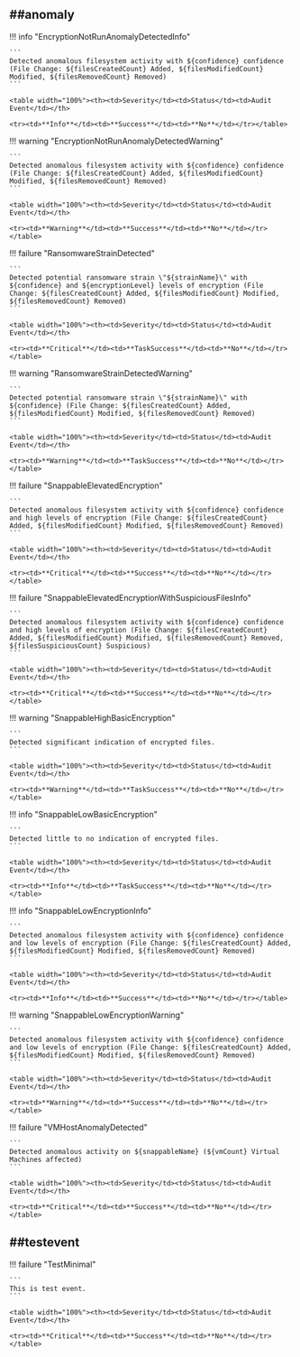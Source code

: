##anomaly
----

!!! info "EncryptionNotRunAnomalyDetectedInfo"

    ```
    Detected anomalous filesystem activity with ${confidence} confidence (File Change: ${filesCreatedCount} Added, ${filesModifiedCount} Modified, ${filesRemovedCount} Removed)
    ```

    <table width="100%"><th><td>Severity</td><td>Status</td><td>Audit Event</td></th>

    <tr><td>**Info**</td><td>**Success**</td><td>**No**</td></tr></table>


!!! warning "EncryptionNotRunAnomalyDetectedWarning"

    ```
    Detected anomalous filesystem activity with ${confidence} confidence (File Change: ${filesCreatedCount} Added, ${filesModifiedCount} Modified, ${filesRemovedCount} Removed)
    ```

    <table width="100%"><th><td>Severity</td><td>Status</td><td>Audit Event</td></th>

    <tr><td>**Warning**</td><td>**Success**</td><td>**No**</td></tr></table>


!!! failure "RansomwareStrainDetected"

    ```
    Detected potential ransomware strain \"${strainName}\" with ${confidence} and ${encryptionLevel} levels of encryption (File Change: ${filesCreatedCount} Added, ${filesModifiedCount} Modified, ${filesRemovedCount} Removed)
    ```

    <table width="100%"><th><td>Severity</td><td>Status</td><td>Audit Event</td></th>

    <tr><td>**Critical**</td><td>**TaskSuccess**</td><td>**No**</td></tr></table>


!!! warning "RansomwareStrainDetectedWarning"

    ```
    Detected potential ransomware strain \"${strainName}\" with ${confidence} (File Change: ${filesCreatedCount} Added, ${filesModifiedCount} Modified, ${filesRemovedCount} Removed)
    ```

    <table width="100%"><th><td>Severity</td><td>Status</td><td>Audit Event</td></th>

    <tr><td>**Warning**</td><td>**TaskSuccess**</td><td>**No**</td></tr></table>


!!! failure "SnappableElevatedEncryption"

    ```
    Detected anomalous filesystem activity with ${confidence} confidence and high levels of encryption (File Change: ${filesCreatedCount} Added, ${filesModifiedCount} Modified, ${filesRemovedCount} Removed)
    ```

    <table width="100%"><th><td>Severity</td><td>Status</td><td>Audit Event</td></th>

    <tr><td>**Critical**</td><td>**Success**</td><td>**No**</td></tr></table>


!!! failure "SnappableElevatedEncryptionWithSuspiciousFilesInfo"

    ```
    Detected anomalous filesystem activity with ${confidence} confidence and high levels of encryption (File Change: ${filesCreatedCount} Added, ${filesModifiedCount} Modified, ${filesRemovedCount} Removed, ${filesSuspiciousCount} Suspicious)
    ```

    <table width="100%"><th><td>Severity</td><td>Status</td><td>Audit Event</td></th>

    <tr><td>**Critical**</td><td>**Success**</td><td>**No**</td></tr></table>


!!! warning "SnappableHighBasicEncryption"

    ```
    Detected significant indication of encrypted files.
    ```

    <table width="100%"><th><td>Severity</td><td>Status</td><td>Audit Event</td></th>

    <tr><td>**Warning**</td><td>**TaskSuccess**</td><td>**No**</td></tr></table>


!!! info "SnappableLowBasicEncryption"

    ```
    Detected little to no indication of encrypted files.
    ```

    <table width="100%"><th><td>Severity</td><td>Status</td><td>Audit Event</td></th>

    <tr><td>**Info**</td><td>**TaskSuccess**</td><td>**No**</td></tr></table>


!!! info "SnappableLowEncryptionInfo"

    ```
    Detected anomalous filesystem activity with ${confidence} confidence and low levels of encryption (File Change: ${filesCreatedCount} Added, ${filesModifiedCount} Modified, ${filesRemovedCount} Removed)
    ```

    <table width="100%"><th><td>Severity</td><td>Status</td><td>Audit Event</td></th>

    <tr><td>**Info**</td><td>**Success**</td><td>**No**</td></tr></table>


!!! warning "SnappableLowEncryptionWarning"

    ```
    Detected anomalous filesystem activity with ${confidence} confidence and low levels of encryption (File Change: ${filesCreatedCount} Added, ${filesModifiedCount} Modified, ${filesRemovedCount} Removed)
    ```

    <table width="100%"><th><td>Severity</td><td>Status</td><td>Audit Event</td></th>

    <tr><td>**Warning**</td><td>**Success**</td><td>**No**</td></tr></table>


!!! failure "VMHostAnomalyDetected"

    ```
    Detected anomalous activity on ${snappableName} (${vmCount} Virtual Machines affected)
    ```

    <table width="100%"><th><td>Severity</td><td>Status</td><td>Audit Event</td></th>

    <tr><td>**Critical**</td><td>**Success**</td><td>**No**</td></tr></table>



##testevent
----

!!! failure "TestMinimal"

    ```
    This is test event.
    ```

    <table width="100%"><th><td>Severity</td><td>Status</td><td>Audit Event</td></th>

    <tr><td>**Critical**</td><td>**Success**</td><td>**No**</td></tr></table>

